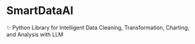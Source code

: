 # SmartDataAI
✨ Python Library for Intelligent Data Cleaning, Transformation, Charting, and Analysis with LLM
